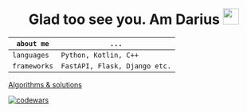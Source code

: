 <h1 align="center"> Glad too see you. Am Darius </a> 
<img src="https://github.com/goforbg/telegram-emoji-gifs/blob/master/thunder.gif" height="32"/></h1>

`about me` | `...`
--- | ---  
`languages` | `Python, Kotlin, C++`
`frameworks` | `FastAPI, Flask, Django etc.`


[Algorithms & solutions](https://github.com/danissimoae/Algorithms-contests-cheat-sheets)

[![codewars](https://www.codewars.com/users/dar1usss/badges/small)](https://www.codewars.com/users/dar1usss)

